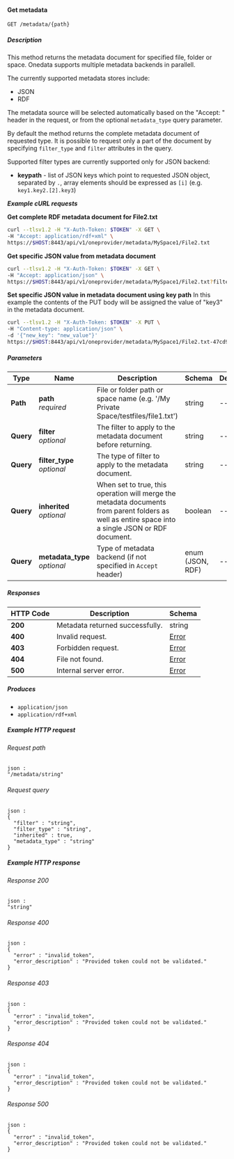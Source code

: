 
<a name="get_file_metadata"></a>
#### Get metadata
```
GET /metadata/{path}
```


##### Description
This method returns the metadata document for specified file, folder or space. Onedata supports multiple metadata backends in parallell.

The currently supported metadata stores include:
 * JSON
 * RDF

The metadata source will be selected automatically based on the "Accept: " header in the request, or from the optional `metadata_type` query parameter.

By default the method returns the complete metadata document of requested type. It is possible to request only a part of the document by specifying `filter_type` and `filter` attributes in the query.

Supported filter types are currently supported only for JSON backend:
  * **keypath** - list of JSON keys which point to requested JSON object, separated by `.`, array elements should be expressed as `[i]` (e.g. `key1.key2.[2].key3`)


***Example cURL requests***

**Get complete RDF metadata document for File2.txt**
```bash
curl --tlsv1.2 -H "X-Auth-Token: $TOKEN" -X GET \
-H "Accept: application/rdf+xml" \
https://$HOST:8443/api/v1/oneprovider/metadata/MySpace1/File2.txt
```

**Get specific JSON value from metadata document**
```bash
curl --tlsv1.2 -H "X-Auth-Token: $TOKEN" -X GET \
-H "Accept: application/json" \
https://$HOST:8443/api/v1/oneprovider/metadata/MySpace1/File2.txt?filter_type=keypath&filter=key1.key2.[2].key3
```    

**Set specific JSON value in metadata document using key path**
In this example the contents of the PUT body will be assigned the 
value of "key3" in the metadata document.

```bash
curl --tlsv1.2 -H "X-Auth-Token: $TOKEN" -X PUT \
-H "Content-type: application/json" \
-d '{"new_key": "new_value"}'
https://$HOST:8443/api/v1/oneprovider/metadata/MySpace1/File2.txt-47cd969280a2?filter_type=keypath&filter=key1.key2.[2].key3
```


##### Parameters

|Type|Name|Description|Schema|Default|
|---|---|---|---|---|
|**Path**|**path**  <br>*required*|File or folder path or space name (e.g. '/My Private Space/testfiles/file1.txt')|string|--|
|**Query**|**filter**  <br>*optional*|The filter to apply to the metadata document before returning.|string|--|
|**Query**|**filter_type**  <br>*optional*|The type of filter to apply to the metadata document.|string|--|
|**Query**|**inherited**  <br>*optional*|When set to true, this operation will merge the metadata documents from  parent folders as well as entire space into a single JSON or RDF document.|boolean|--|
|**Query**|**metadata_type**  <br>*optional*|Type of metadata backend (if not specified in `Accept` header)|enum (JSON, RDF)|--|


##### Responses

|HTTP Code|Description|Schema|
|---|---|---|
|**200**|Metadata returned successfully.|string|
|**400**|Invalid request.|[Error](../definitions/Error.md#error)|
|**403**|Forbidden request.|[Error](../definitions/Error.md#error)|
|**404**|File not found.|[Error](../definitions/Error.md#error)|
|**500**|Internal server error.|[Error](../definitions/Error.md#error)|


##### Produces

* `application/json`
* `application/rdf+xml`


##### Example HTTP request

###### Request path
```
json :
"/metadata/string"
```


###### Request query
```
json :
{
  "filter" : "string",
  "filter_type" : "string",
  "inherited" : true,
  "metadata_type" : "string"
}
```


##### Example HTTP response

###### Response 200
```
json :
"string"
```


###### Response 400
```
json :
{
  "error" : "invalid_token",
  "error_description" : "Provided token could not be validated."
}
```


###### Response 403
```
json :
{
  "error" : "invalid_token",
  "error_description" : "Provided token could not be validated."
}
```


###### Response 404
```
json :
{
  "error" : "invalid_token",
  "error_description" : "Provided token could not be validated."
}
```


###### Response 500
```
json :
{
  "error" : "invalid_token",
  "error_description" : "Provided token could not be validated."
}
```



